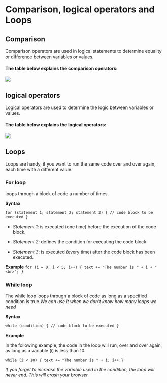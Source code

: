# Comparison, logical operators and Loops 

## Comparison

Comparison operators are used in logical statements to determine equality or difference between variables or values.

#### The table below explains the comparison operators:

![](https://i.ytimg.com/vi/wFB-ywsNPwg/maxresdefault.jpg)


## logical operators

Logical operators are used to determine the logic between variables or values.

#### The table below explains the logical operators:

![](https://slideplayer.com/slide/15945194/88/images/25/Logical+Operators+%28cont.%29.jpg)


## Loops

Loops are handy, if you want to run the same code over and over again, each time with a different value.

### For loop
  
loops through a block of code a number of times.

**Syntax**

`for (statement 1; statement 2; statement 3) { // code block to be executed }`

- *Statement 1*: is executed (one time) before the execution of the code block.

- *Statement 2*: defines the condition for executing the code block.

- *Statement 3*: is executed (every time) after the code block has been executed.

**Example**
`for (i = 0; i < 5; i++) { text += "The number is " + i + "<br>"; }`


### While loop

The while loop loops through a block of code as long as a specified condition is true.*We can use it when we don't know how many loops we need*

**Syntax**

`while (condition) { // code block to be executed }`

**Example**

In the following example, the code in the loop will run, over and over again, as long as a variable (i) is less than 10:

`while (i < 10) { text += "The number is " + i; i++;}`

*If you forget to increase the variable used in the condition, the loop will never end. This will crash your browser.*